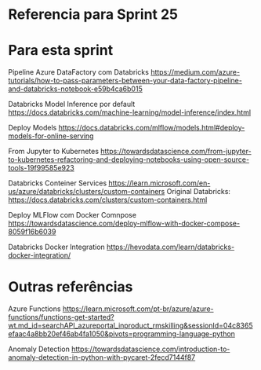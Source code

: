# Referencia para Sprint 25


# Para esta sprint
Pipeline Azure DataFactory com Databricks
https://medium.com/azure-tutorials/how-to-pass-parameters-between-your-data-factory-pipeline-and-databricks-notebook-e59b4ca6b015

Databricks Model Inference por default
https://docs.databricks.com/machine-learning/model-inference/index.html

Deploy Models
https://docs.databricks.com/mlflow/models.html#deploy-models-for-online-serving

From Jupyter to Kubernetes
https://towardsdatascience.com/from-jupyter-to-kubernetes-refactoring-and-deploying-notebooks-using-open-source-tools-19f99585e923

Databricks Conteiner Services
https://learn.microsoft.com/en-us/azure/databricks/clusters/custom-containers
Original Databricks: https://docs.databricks.com/clusters/custom-containers.html


Deploy MLFlow com Docker Comnpose
https://towardsdatascience.com/deploy-mlflow-with-docker-compose-8059f16b6039

Databricks Docker Integration
https://hevodata.com/learn/databricks-docker-integration/

# Outras referências

Azure Functions
https://learn.microsoft.com/pt-br/azure/azure-functions/functions-get-started?wt.md_id=searchAPI_azureportal_inproduct_rmskilling&sessionId=04c8365efaac4a8bb20ef46ab4fa1050&pivots=programming-language-python


Anomaly Detection
https://towardsdatascience.com/introduction-to-anomaly-detection-in-python-with-pycaret-2fecd7144f87

